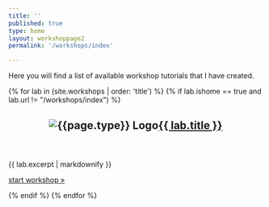 ```yaml
---
title: ''
published: true
type: home
layout: workshoppage2
permalink: '/workshops/index'

---
```


Here you will find a list of available workshop tutorials that I have created.  

{% for lab in (site.workshops | order: 'title') %}
{% if lab.ishome == true and lab.url != "/workshops/index") %}
<article>
<header>
<h2 class="post-title"><img src="{{ "/images/logo.png" | prepend: lab.type }}" alt="{{page.type}} Logo"><a href="{{ lab.url }}.html">{{ lab.title }}<br /></a></h2>
</header>
 <div>
{{ lab.excerpt | markdownify }}
  </div>
<div class="more-link">
  <p><a href="{{ lab.url }}.html">start workshop &raquo;</a></p>
</div>

</article>
{% endif %}
{% endfor %}

